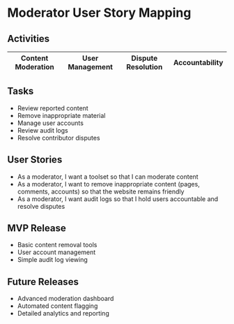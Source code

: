 # Moderator User Story Mapping

## Activities
| Content Moderation | User Management | Dispute Resolution | Accountability |
|---|---|---|---|

## Tasks
- Review reported content
- Remove inappropriate material
- Manage user accounts
- Review audit logs
- Resolve contributor disputes

## User Stories
- As a moderator, I want a toolset so that I can moderate content
- As a moderator, I want to remove inappropriate content (pages, comments, accounts) so that the website remains friendly
- As a moderator, I want audit logs so that I hold users accountable and resolve disputes

## MVP Release
- Basic content removal tools
- User account management
- Simple audit log viewing

## Future Releases
- Advanced moderation dashboard
- Automated content flagging
- Detailed analytics and reporting